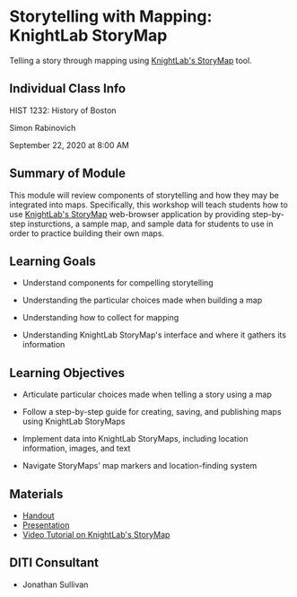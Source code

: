 <h1>Storytelling with Mapping: KnightLab StoryMap</h1>

Telling a story through mapping using [KnightLab's StoryMap](http://storymap.knightlab.com/) tool.

<h2>Individual Class Info</h2>

HIST 1232: History of Boston

Simon Rabinovich

September 22, 2020 at 8:00 AM

<h2>Summary of Module</h2>

This module will review components of storytelling and how they may be integrated into maps. Specifically, this workshop will teach students how to use [KnightLab's StoryMap](http://storymap.knightlab.com/) web-browser application by providing step-by-step insturctions, a sample map, and sample data for students to use in order to practice building their own maps. 

<h2>Learning Goals</h2>

* Understand components for compelling storytelling

* Understanding the particular choices made when building a map

* Understanding how to collect for mapping

* Understanding KnightLab StoryMap's interface and where it gathers its information

<h2>Learning Objectives</h2>

* Articulate particular choices made when telling a story using a map

* Follow a step-by-step guide for creating, saving, and publishing maps using KnightLab StoryMaps

* Implement data into KnightLab StoryMaps, including location information, images, and text
* Navigate StoryMaps' map markers and location-finding system

<h2>Materials</h2>

* [Handout](https://github.com/NULabNortheastern/digitalassignmentshowcase/blob/master/mapping/history_of_boston-fall2020-rabinovitch/Handout.pdf)
* [Presentation](https://github.com/NULabNortheastern/digitalassignmentshowcase/blob/master/mapping/history_of_boston-fall2020-rabinovitch/Slides.pdf)
* [Video Tutorial on KnightLab's StoryMap](https://www.youtube.com/watch?v=X33ud7RYZFg&feature=youtu.be)

<h2>DITI Consultant</h2>

* Jonathan Sullivan

